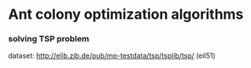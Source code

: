 # Ant colony optimization algorithms

### solving TSP problem
dataset: http://elib.zib.de/pub/mp-testdata/tsp/tsplib/tsp/  (eil51)
